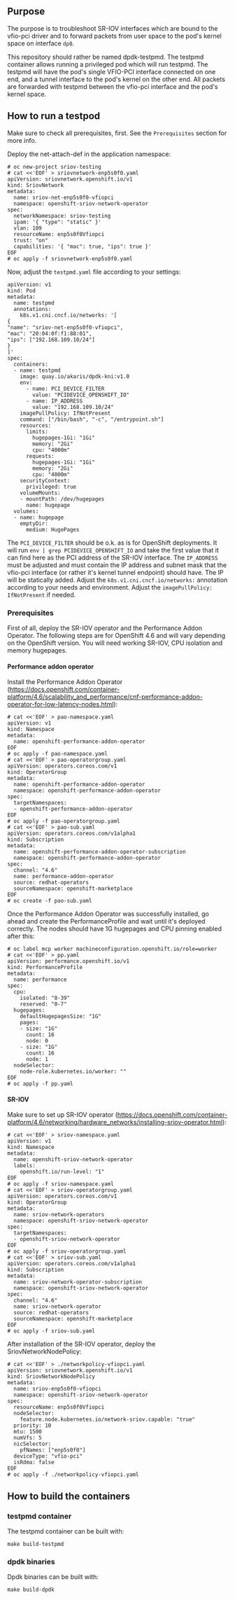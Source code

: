 ## Purpose

The purpose is to troubleshoot SR-IOV interfaces which are bound to the vfio-pci driver and to forward packets from user space to the pod's kernel space on interface `dp0`.

This repository should rather be named dpdk-testpmd. The testpmd container allows running a privileged pod which will run testpmd.
The testpmd will have the pod's single VFIO-PCI interface connected on one end, and a tunnel interface to the pod's kernel on the other end.
All packets are forwarded with testpmd between the vfio-pci interface and the pod's kernel space.

## How to run a testpod

Make sure to check all prerequisites, first. See the `Prerequisites` section for more info.

Deploy the net-attach-def in the application namespace:
~~~
# oc new-project sriov-testing
# cat <<'EOF' > sriovnetwork-enp5s0f0.yaml
apiVersion: sriovnetwork.openshift.io/v1
kind: SriovNetwork
metadata:
  name: sriov-net-enp5s0f0-vfiopci
  namespace: openshift-sriov-network-operator
spec:
  networkNamespace: sriov-testing
  ipam: '{ "type": "static" }'
  vlan: 109
  resourceName: enp5s0f0Vfiopci
  trust: "on"
  capabilities: '{ "mac": true, "ips": true }'
EOF
# oc apply -f sriovnetwork-enp5s0f0.yaml
~~~

Now, adjust the `testpmd.yaml` file according to your settings:
~~~
apiVersion: v1
kind: Pod
metadata:
  name: testpmd
  annotations:
    k8s.v1.cni.cncf.io/networks: '[
{
"name": "sriov-net-enp5s0f0-vfiopci",
"mac": "20:04:0f:f1:88:01",
"ips": ["192.168.109.10/24"]
}
]'
spec:
  containers:
  - name: testpmd
    image: quay.io/akaris/dpdk-kni:v1.0
    env:
      - name: PCI_DEVICE_FILTER
        value: "PCIDEVICE_OPENSHIFT_IO"
      - name: IP_ADDRESS
        value: "192.168.109.10/24"
    imagePullPolicy: IfNotPresent
    command: ["/bin/bash", "-c", "/entrypoint.sh"]
    resources:
      limits:
        hugepages-1Gi: "1Gi"
        memory: "2Gi"
        cpu: "4000m"
      requests:
        hugepages-1Gi: "1Gi"
        memory: "2Gi"
        cpu: "4000m"
    securityContext:
      privileged: true
    volumeMounts:
    - mountPath: /dev/hugepages
      name: hugepage
  volumes:
  - name: hugepage
    emptyDir:
      medium: HugePages
~~~

The `PCI_DEVICE_FILTER` should be o.k. as is for OpenShift deployments. It will run `env | grep PCIDEVICE_OPENSHIFT_IO` and take the first value that it can find here as the PCI address of the SR-IOV interface.
The `IP_ADDRESS` must be adjusted and must contain the IP address and subnet mask that the vfio-pci interface (or rather it's kernel tunnel endpoint) should have. The IP will be statically added.
Adjust the `k8s.v1.cni.cncf.io/networks:` annotation according to your needs and environment.
Adjust the `imagePullPolicy: IfNotPresent` if needed.

### Prerequisites

First of all, deploy the SR-IOV operator and the Performance Addon Operator. The following steps are for OpenShift 4.6 and will vary depending on the OpenShift version. You will need working SR-IOV, CPU isolation and memory hugepages.

#### Performance addon operator

Install the Performance Addon Operator (https://docs.openshift.com/container-platform/4.6/scalability_and_performance/cnf-performance-addon-operator-for-low-latency-nodes.html):
~~~
# cat <<'EOF' > pao-namespace.yaml
apiVersion: v1
kind: Namespace
metadata:
  name: openshift-performance-addon-operator
EOF
# oc apply -f pao-namespace.yaml
# cat <<'EOF' > pao-operatorgroup.yaml
apiVersion: operators.coreos.com/v1
kind: OperatorGroup
metadata:
  name: openshift-performance-addon-operator
  namespace: openshift-performance-addon-operator
spec:
  targetNamespaces:
  - openshift-performance-addon-operator
EOF
# oc apply -f pao-operatorgroup.yaml
# cat <<'EOF' > pao-sub.yaml
apiVersion: operators.coreos.com/v1alpha1
kind: Subscription
metadata:
  name: openshift-performance-addon-operator-subscription
  namespace: openshift-performance-addon-operator
spec:
  channel: "4.6" 
  name: performance-addon-operator
  source: redhat-operators 
  sourceNamespace: openshift-marketplace
EOF
# oc create -f pao-sub.yaml
~~~

Once the Performance Addon Operator was successfully installed, go ahead and create the PerformanceProfile and wait until it's deployed correctly. The nodes should have 1G hugepages and CPU pinning enabled after this:
~~~
# oc label mcp worker machineconfiguration.openshift.io/role=worker
# cat <<'EOF' > pp.yaml
apiVersion: performance.openshift.io/v1
kind: PerformanceProfile
metadata:
  name: performance
spec:
  cpu:
    isolated: "8-39"
    reserved: "0-7"
  hugepages:
    defaultHugepagesSize: "1G"
    pages:
    - size: "1G"
      count: 16
      node: 0
    - size: "1G"
      count: 16
      node: 1
  nodeSelector:
    node-role.kubernetes.io/worker: ""
EOF
# oc apply -f pp.yaml
~~~

#### SR-IOV 

Make sure to set up SR-IOV operator (https://docs.openshift.com/container-platform/4.6/networking/hardware_networks/installing-sriov-operator.html):
~~~
# cat <<'EOF' > sriov-namespace.yaml
apiVersion: v1
kind: Namespace
metadata:
  name: openshift-sriov-network-operator
  labels:
    openshift.io/run-level: "1"
EOF
# oc apply -f sriov-namespace.yaml
# cat <<'EOF' > sriov-operatorgroup.yaml
apiVersion: operators.coreos.com/v1
kind: OperatorGroup
metadata:
  name: sriov-network-operators
  namespace: openshift-sriov-network-operator
spec:
  targetNamespaces:
  - openshift-sriov-network-operator
EOF
# oc apply -f sriov-operatorgroup.yaml
# cat <<'EOF' > sriov-sub.yaml
apiVersion: operators.coreos.com/v1alpha1
kind: Subscription
metadata:
  name: sriov-network-operator-subscription
  namespace: openshift-sriov-network-operator
spec:
  channel: "4.6"
  name: sriov-network-operator
  source: redhat-operators
  sourceNamespace: openshift-marketplace
EOF
# oc apply -f sriov-sub.yaml
~~~

After installation of the SR-IOV operator, deploy the SriovNetworkNodePolicy:
~~~
# cat <<'EOF' > ./networkpolicy-vfiopci.yaml
apiVersion: sriovnetwork.openshift.io/v1
kind: SriovNetworkNodePolicy
metadata:
  name: sriov-enp5s0f0-vfiopci
  namespace: openshift-sriov-network-operator
spec:
  resourceName: enp5s0f0Vfiopci
  nodeSelector:
    feature.node.kubernetes.io/network-sriov.capable: "true"
  priority: 10
  mtu: 1500
  numVfs: 5
  nicSelector:
    pfNames: ["enp5s0f0"]
  deviceType: "vfio-pci"
  isRdma: false
EOF
# oc apply -f ./networkpolicy-vfiopci.yaml
~~~

## How to build the containers

### testpmd container

The testpmd container can be built with:
~~~
make build-testpmd
~~~

### dpdk binaries

Dpdk binaries can be built with:
~~~
make build-dpdk
~~~
